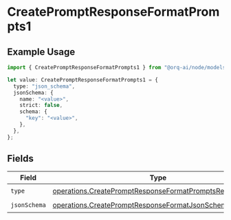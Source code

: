 # CreatePromptResponseFormatPrompts1

## Example Usage

```typescript
import { CreatePromptResponseFormatPrompts1 } from "@orq-ai/node/models/operations";

let value: CreatePromptResponseFormatPrompts1 = {
  type: "json_schema",
  jsonSchema: {
    name: "<value>",
    strict: false,
    schema: {
      "key": "<value>",
    },
  },
};
```

## Fields

| Field                                                                                                                                | Type                                                                                                                                 | Required                                                                                                                             | Description                                                                                                                          |
| ------------------------------------------------------------------------------------------------------------------------------------ | ------------------------------------------------------------------------------------------------------------------------------------ | ------------------------------------------------------------------------------------------------------------------------------------ | ------------------------------------------------------------------------------------------------------------------------------------ |
| `type`                                                                                                                               | [operations.CreatePromptResponseFormatPromptsResponseType](../../models/operations/createpromptresponseformatpromptsresponsetype.md) | :heavy_check_mark:                                                                                                                   | N/A                                                                                                                                  |
| `jsonSchema`                                                                                                                         | [operations.CreatePromptResponseFormatJsonSchema](../../models/operations/createpromptresponseformatjsonschema.md)                   | :heavy_check_mark:                                                                                                                   | N/A                                                                                                                                  |
